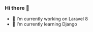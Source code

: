 ### Hi there 👋

<!-- 
**yusufprasatya/yusufprasatya** is a ✨ _special_ ✨ repository because its `README.md` (this file) appears on your GitHub profile.

Here are some ideas to get you started: -->

- 🔭 I’m currently working on Laravel 8
- 🌱 I’m currently learning Django
